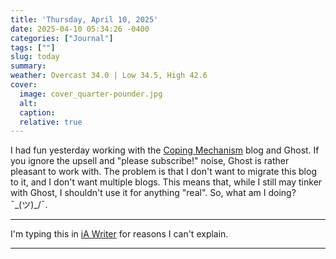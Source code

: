```yaml
---
title: 'Thursday, April 10, 2025'
date: 2025-04-10 05:34:26 -0400
categories: ["Journal"]
tags: [""]
slug: today
summary: 
weather: Overcast 34.0 | Low 34.5, High 42.6
cover: 
  image: cover_quarter-pounder.jpg
  alt: 
  caption: 
  relative: true
---
```


I had fun yesterday working with the [Coping Mechanism](https://copingmechanism.com) blog and Ghost. If you ignore the upsell and "please subscribe!" noise, Ghost is rather pleasant to work with. The problem is that I don't want to migrate this blog to it, and I don't want multiple blogs. This means that, while I still may tinker with Ghost, I shouldn't use it for anything "real". So, what am I doing? ¯\_(ツ)_/¯.

----

I'm typing this in [iA Writer](https://www.ia.net/writer) for reasons I can't explain.

----

